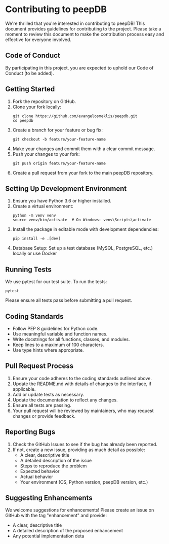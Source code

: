 # Contributing to peepDB

We're thrilled that you're interested in contributing to peepDB! This document provides guidelines for contributing to the project. Please take a moment to review this document to make the contribution process easy and effective for everyone involved.

## Code of Conduct

By participating in this project, you are expected to uphold our Code of Conduct (to be added).

## Getting Started

1. Fork the repository on GitHub.
2. Clone your fork locally:
   ```
   git clone https://github.com/evangelosmeklis/peepdb.git
   cd peepdb
   ```
3. Create a branch for your feature or bug fix:
   ```
   git checkout -b feature/your-feature-name
   ```
4. Make your changes and commit them with a clear commit message.
5. Push your changes to your fork:
   ```
   git push origin feature/your-feature-name
   ```
6. Create a pull request from your fork to the main peepDB repository.

## Setting Up Development Environment

1. Ensure you have Python 3.6 or higher installed.
2. Create a virtual environment:
   ```
   python -m venv venv
   source venv/bin/activate  # On Windows: venv\Scripts\activate
   ```
3. Install the package in editable mode with development dependencies:
   ```
   pip install -e .[dev]
   ```
4. Database Setup: Set up a test database (MySQL, PostgreSQL, etc.) locally or use Docker


## Running Tests

We use pytest for our test suite. To run the tests:

```
pytest
```

Please ensure all tests pass before submitting a pull request.

## Coding Standards

- Follow PEP 8 guidelines for Python code.
- Use meaningful variable and function names.
- Write docstrings for all functions, classes, and modules.
- Keep lines to a maximum of 100 characters.
- Use type hints where appropriate.

## Pull Request Process

1. Ensure your code adheres to the coding standards outlined above.
2. Update the README.md with details of changes to the interface, if applicable.
3. Add or update tests as necessary.
4. Update the documentation to reflect any changes.
5. Ensure all tests are passing.
6. Your pull request will be reviewed by maintainers, who may request changes or provide feedback.

## Reporting Bugs

1. Check the GitHub Issues to see if the bug has already been reported.
2. If not, create a new issue, providing as much detail as possible:
   - A clear, descriptive title
   - A detailed description of the issue
   - Steps to reproduce the problem
   - Expected behavior
   - Actual behavior
   - Your environment (OS, Python version, peepDB version, etc.)

## Suggesting Enhancements

We welcome suggestions for enhancements! Please create an issue on GitHub with the tag "enhancement" and provide:

- A clear, descriptive title
- A detailed description of the proposed enhancement
- Any potential implementation deta
